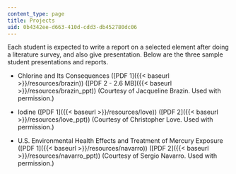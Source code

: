 ```yaml
---
content_type: page
title: Projects
uid: 0b4342ee-d663-410d-cdd3-db452780dc06
---
```


Each student is expected to write a report on a selected element after doing a literature survey, and also give presentation. Below are the three sample student presentations and reports.

*   Chlorine and Its Consequences ([PDF 1]({{< baseurl >}}/resources/brazin)) ([PDF 2 - 2.6 MB]({{< baseurl >}}/resources/brazin_ppt)) (Courtesy of Jacqueline Brazin. Used with permission.)
    
*   Iodine ([PDF 1]({{< baseurl >}}/resources/love)) ([PDF 2]({{< baseurl >}}/resources/love_ppt)) (Courtesy of Christopher Love. Used with permission.)
    
*   U.S. Environmental Health Effects and Treatment of Mercury Exposure ([PDF 1]({{< baseurl >}}/resources/navarro)) ([PDF 2]({{< baseurl >}}/resources/navarro_ppt)) (Courtesy of Sergio Navarro. Used with permission.)